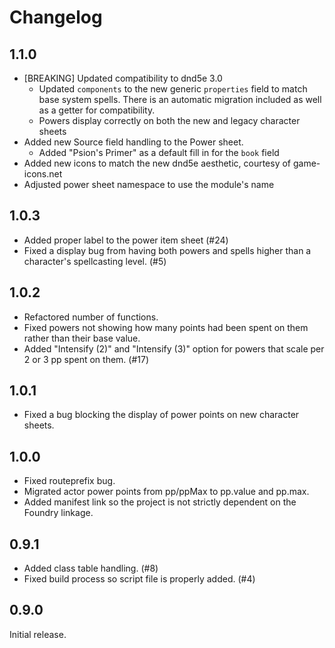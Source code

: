 # Changelog

## 1.1.0

- [BREAKING] Updated compatibility to dnd5e 3.0
  - Updated `components` to the new generic `properties` field to match base system spells. There is an automatic migration included as well as a getter for compatibility.
  - Powers display correctly on both the new and legacy character sheets
- Added new Source field handling to the Power sheet.
  - Added "Psion's Primer" as a default fill in for the `book` field
- Added new icons to match the new dnd5e aesthetic, courtesy of game-icons.net
- Adjusted power sheet namespace to use the module's name

## 1.0.3

- Added proper label to the power item sheet (#24)
- Fixed a display bug from having both powers and spells higher than a character's spellcasting level. (#5)

## 1.0.2

- Refactored number of functions.
- Fixed powers not showing how many points had been spent on them rather than their base value.
- Added "Intensify (2)" and "Intensify (3)" option for powers that scale per 2 or 3 pp spent on them. (#17)

## 1.0.1

- Fixed a bug blocking the display of power points on new character sheets.

## 1.0.0

- Fixed routeprefix bug.
- Migrated actor power points from pp/ppMax to pp.value and pp.max.
- Added manifest link so the project is not strictly dependent on the Foundry linkage.

## 0.9.1

- Added class table handling. (#8)
- Fixed build process so script file is properly added. (#4)

## 0.9.0

Initial release.
